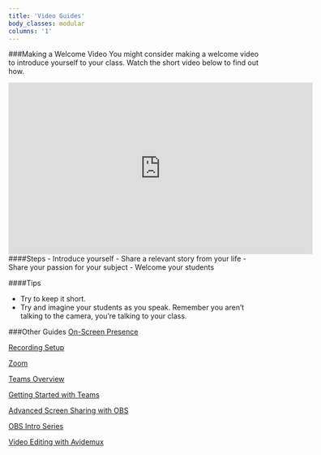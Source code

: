 ```yaml
---
title: 'Video Guides'
body_classes: modular
columns: '1'  
---
```

###Making a Welcome Video
You might consider making a welcome video to introduce yourself to your class. Watch the short video below to find out how.
<iframe src="https://player.vimeo.com/video/705161812?h=09ce754d57&amp;badge=0&amp;autopause=0&amp;player_id=0&amp;app_id=58479" width="600" height="338" frameborder="0" allow="autoplay; fullscreen; picture-in-picture" allowfullscreen title="Welcome Videos.mp4"></iframe>
####Steps
- Introduce yourself
- Share a relevant story from your life
- Share your passion for your subject
- Welcome your students

####Tips
- Try to keep it short.
- Try and imagine your students as you speak. Remember you aren’t talking to the camera, you’re talking to your class.

###Other Guides
[On-Screen Presence](https://create.twu.ca/help/video/on-screen)

[Recording Setup](https://create.twu.ca/help/video/video)

[Zoom](https://create.twu.ca/help/video/zoom)

[Teams Overview](https://vimeo.com/705941984/987e47aa26)

[Getting Started with Teams](https://create.twu.ca/help/video/teams/teams)

[Advanced Screen Sharing with OBS](https://vimeo.com/665721887)

[OBS Intro Series](https://vimeo.com/showcase/8313279)

[Video Editing with Avidemux](https://vimeo.com/705941955/08aefe9073)
